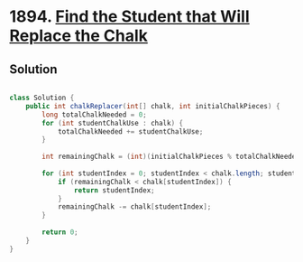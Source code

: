 # 1894. [Find the Student that Will Replace the Chalk](https://leetcode.com/problems/find-the-student-that-will-replace-the-chalk/description/?envType=daily-question&envId=2024-09-02)

## Solution

```java

class Solution {
    public int chalkReplacer(int[] chalk, int initialChalkPieces) {
        long totalChalkNeeded = 0;
        for (int studentChalkUse : chalk) {
            totalChalkNeeded += studentChalkUse;
        }
        
        int remainingChalk = (int)(initialChalkPieces % totalChalkNeeded);
        
        for (int studentIndex = 0; studentIndex < chalk.length; studentIndex++) {
            if (remainingChalk < chalk[studentIndex]) {
                return studentIndex;
            }
            remainingChalk -= chalk[studentIndex];
        }
        
        return 0;  
    }
}
```
